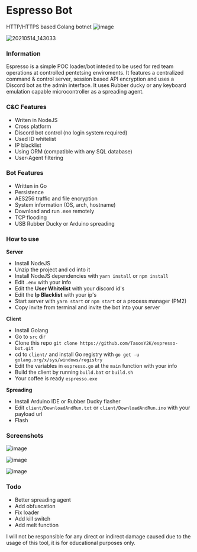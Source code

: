 # Espresso Bot

HTTP/HTTPS based Golang botnet
![image](https://user-images.githubusercontent.com/29873078/118262572-bd23f100-b4bd-11eb-9aed-a5b25bdf4d5b.png)

![20210514_143033](https://user-images.githubusercontent.com/29873078/118265013-47ba1f80-b4c1-11eb-8481-c9d9250c2e23.jpg)

### Information

Espresso is a simple POC loader/bot inteded to be used for red team operations at controlled pentetsing enviroments. It features a centralized command & control server, session based API encryption and uses a Discord bot as the admin interface. It uses Rubber ducky or any keyboard emulation capable microcontroller as a spreading agent.

### C&C Features

-   Writen in NodeJS
-   Cross platform
-   Discord bot control (no login system required)
-   Used ID whitelist
-   IP blacklist
-   Using ORM (compatible with any SQL database)
-   User-Agent filtering

### Bot Features

-   Written in Go
-   Persistence
-   AES256 traffic and file encryption
-   System information (OS, arch, hostname)
-   Download and run .exe remotely
-   TCP flooding
-   USB Rubber Ducky or Arduino spreading

### How to use

**Server**

-   Install NodeJS
-   Unzip the project and cd into it
-   Install NodeJS dependencies with `yarn install` or `npm install`
-   Edit `.env` with your info
-   Edit the **User Whitelist** with your discord id's
-   Edit the **Ip Blacklist** with your ip's
-   Start server with `yarn start` or `npm start` or a process manager (PM2)
-   Copy invite from terminal and invite the bot into your server

**Client**

-   Install Golang
-   Go to `src` dir
-   Clone this repo `git clone https://github.com/TasosY2K/espresso-bot.git`
-   cd to `client/` and install Go registry with `go get -u golang.org/x/sys/windows/registry`
-   Edit the variables in `espresso.go` at the `main` function with your info
-   Build the client by running `build.bat` or `build.sh`
-   Your coffee is ready `espresso.exe`

**Spreading**

-   Install Arduino IDE or Rubber Ducky flasher
-   Edit `client/DownloadAndRun.txt` or `client/DownloadAndRun.ino` with your payload url
-   Flash

### Screenshots

![image](https://user-images.githubusercontent.com/29873078/118262912-3ae7fc80-b4be-11eb-8b0c-2635b2106b2f.png)

![image](https://user-images.githubusercontent.com/29873078/118263219-a6ca6500-b4be-11eb-9cef-2e88d1c9980f.png)

![image](https://user-images.githubusercontent.com/29873078/118263348-d0838c00-b4be-11eb-863b-a1cc739578d1.png)

### Todo

-   Better spreading agent
-   Add obfuscation
-   Fix loader
-   Add kill switch
-   Add melt function

I will not be responsible for any direct or indirect damage caused due to the usage of this tool, it is for educational purposes only.
